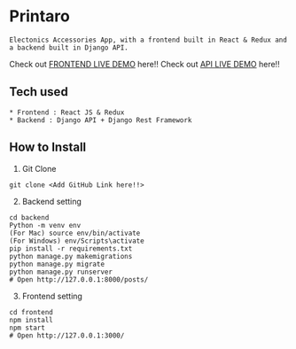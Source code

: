 # Printaro

```
Electonics Accessories App, with a frontend built in React & Redux and a backend built in Django API.
```
Check out [FRONTEND LIVE DEMO](<Add Frontend Link here>) here!!
Check out [API LIVE DEMO](<Add Backend Link here>) here!!

## Tech used

```
* Frontend : React JS & Redux
* Backend : Django API + Django Rest Framework
```

## How to Install

1. Git Clone
```
git clone <Add GitHub Link here!!>
```

2. Backend setting
```
cd backend
Python -m venv env
(For Mac) source env/bin/activate
(For Windows) env/Scripts\activate
pip install -r requirements.txt
python manage.py makemigrations
python manage.py migrate
python manage.py runserver
# Open http://127.0.0.1:8000/posts/

```
3. Frontend setting
```
cd frontend
npm install
npm start
# Open http://127.0.0.1:3000/
```

